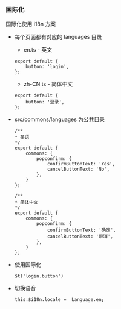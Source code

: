 ### 国际化

国际化使用 i18n 方案

-   每个页面都有对应的 languages 目录

    -   en.ts - 英文

    ```
    export default {
        button: 'login',
    };

    ```

    -   zh-CN.ts - 简体中文

    ```
    export default {
        button: '登录',
    };
    ```

-   src/commons/languages 为公共目录

    ```
    /**
    * 英语
    */
    export default {
        commons: {
            popconfirm: {
                confirmButtonText: 'Yes',
                cancelButtonText: 'No',
            },
        }
    };

    /**
    * 简体中文
    */
    export default {
        commons: {
            popconfirm: {
                confirmButtonText: '确定',
                cancelButtonText: '取消',
            },
        }
    };
    ```

-   使用国际化

    ```
    $t('login.button')
    ```

-   切换语音
    ```
    this.$i18n.locale =  Language.en;
    ```
